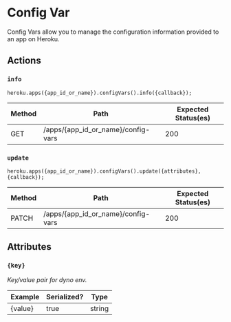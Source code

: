 # Config Var

Config Vars allow you to manage the configuration information provided to an app on Heroku.

## Actions

### `info`

`heroku.apps({app_id_or_name}).configVars().info({callback});`

Method | Path | Expected Status(es)
--- | --- | ---
GET | /apps/{app_id_or_name}/config-vars | 200

### `update`

`heroku.apps({app_id_or_name}).configVars().update({attributes}, {callback});`

Method | Path | Expected Status(es)
--- | --- | ---
PATCH | /apps/{app_id_or_name}/config-vars | 200



## Attributes

### `{key}`

*Key/value pair for dyno env.*

Example | Serialized? | Type
--- | --- | ---
{value} | true | string

